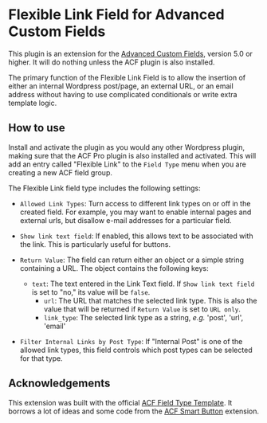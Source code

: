 # Flexible Link Field for Advanced Custom Fields

This plugin is an extension for the [Advanced Custom Fields](https://www.advancedcustomfields.com/), version 5.0 or higher. It will do nothing unless the ACF plugin is also installed.

The primary function of the Flexible Link Field is to allow the insertion of either an internal Wordpress post/page, an external URL, or an email address without having to use complicated conditionals or write extra template logic.

## How to use
Install and activate the plugin as you would any other Wordpress plugin, making sure that the ACF Pro plugin is also installed and activated. This will add an entry called "Flexible Link" to the `Field Type` menu when you are creating a new ACF field group.

The Flexible Link field type includes the following settings:

* `Allowed Link Types`: Turn access to different link types on or off in the created field. For example, you may want to enable internal pages and external urls, but disallow e-mail addresses for a particular field.

* `Show link text field`: If enabled, this allows text to be associated with the link. This is particularly useful for buttons.

* `Return Value`: The field can return either an object or a simple string containing a URL. The object contains the following keys:
  * `text`: The text entered in the Link Text field. If `Show link text field` is set to "no," its value will be `false`.
	* `url`: The URL that matches the selected link type. This is also the value that will be returned if `Return Value` is set to `URL only`.
	* `link_type`: The selected link type as a string, *e.g.* 'post', 'url', 'email'

* `Filter Internal Links by Post Type`: If "Internal Post" is one of the allowed link types, this field controls which post types can be selected for that type.

## Acknowledgements
This extension was built with the official [ACF Field Type Template](https://github.com/elliotcondon/acf-field-type-template). It borrows a lot of ideas and some code from the [ACF Smart Button](https://github.com/gillesgoetsch/acf-smart-button) extension.
